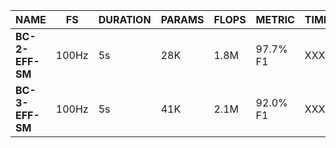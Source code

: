 | NAME            | FS    | DURATION | PARAMS | FLOPS | METRIC   | TIME | ARENA | ENERGY  |
| --------------- | ----- | -------- | ------ | ----- | -------- | ---- | ----- | ------- |
| __BC-2-EFF-SM__ | 100Hz | 5s       | 28K    | 1.8M  | 97.7% F1 | XXX  | XXXX  |   XX    |
| __BC-3-EFF-SM__ | 100Hz | 5s       | 41K    | 2.1M  | 92.0% F1 | XXX  | XXXX  |   XX    |
